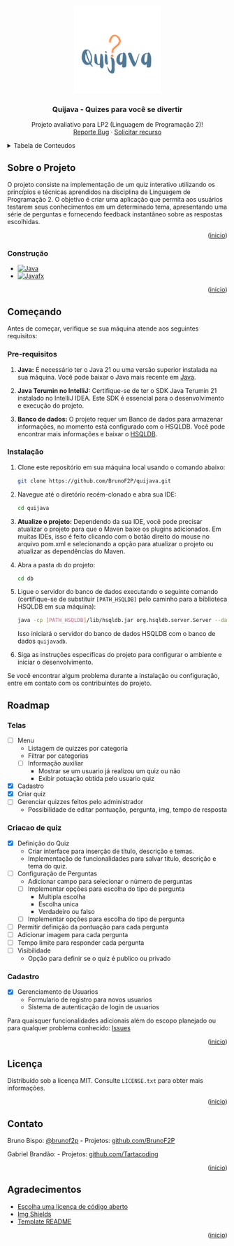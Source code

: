 <a name="readme-top"></a>

<!-- LOGO -->
<br />
<div align="center">
  <a href="https://github.com/BrunoF2P/quijava">
    <img src="src/main/resources/images/logo.png" alt="Logo" width="200" height="200">
  </a>

<h3 align="center">Quijava - Quizes para você se divertir</h3>

  <p align="center">
    Projeto avaliativo para LP2 (Linguagem de Programação 2)!
    <br/>
    <a href="https://github.com/BrunoF2P/quijava/issues/new?labels=bug&template=bug-report---.md">Reporte Bug</a>
    ·
    <a href="https://github.com/BrunoF2P/quijava/issues/new?labels=enhancement&template=feature-request---.md">Solicitar recurso</a>
  </p>
</div>



<!-- CONTEUDOS -->
<details>
  <summary>Tabela de Conteudos</summary>
  <ol>
    <li>
      <a href="#sobre-o-projeto">Sobre o Projeto</a>
      <ul>
        <li><a href="#construcao">Construção</a></li>
      </ul>
    </li>
    <li>
      <a href="#comecando">Começando</a>
      <ul>
        <li><a href="#prerequisitos">Pre-requisitos</a></li>
        <li><a href="#instalacao">Instalação</a></li>
      </ul>
    </li>
    <li><a href="#roadmap">Roadmap</a></li>
    <li><a href="#licenca">Licença</a></li>
    <li><a href="#contato">Contato</a></li>
    <li><a href="#agradecimentos">Agradecimentos</a></li>
  </ol>
</details>



<!-- Sobre o Projeto -->
## Sobre o Projeto

O projeto consiste na implementação de um quiz interativo utilizando os princípios e técnicas aprendidos na disciplina de Linguagem de Programação 2. O objetivo é criar uma aplicação que permita aos usuários testarem seus conhecimentos em um determinado tema, apresentando uma série de perguntas e fornecendo feedback instantâneo sobre as respostas escolhidas.


<p align="right">(<a href="#readme-top">inicio</a>)</p>


### Construção


* [![Java][Java]][Java-url]
* [![Javafx][Javafx]][Javafx-url]


<p align="right">(<a href="#readme-top">inicio</a>)</p>

<!-- COMECO -->
## Começando

Antes de começar, verifique se sua máquina atende aos seguintes requisitos:

### Pre-requisitos

1. **Java:** É necessário ter o Java 21 ou uma versão superior instalada na sua máquina. Você pode baixar o Java mais recente em [Java](htpps://java.com).

2. **Java Terumin no IntelliJ:** Certifique-se de ter o SDK Java Terumin 21 instalado no IntelliJ IDEA. Este SDK é essencial para o desenvolvimento e execução do projeto. 
3. **Banco de dados:** O projeto requer um Banco de dados para armazenar informações, no momento está configurado com o HSQLDB. Você pode encontrar mais informações e baixar o [HSQLDB](https://hsqldb.org).

### Instalação

1. Clone este repositório em sua máquina local usando o comando abaixo:

    ```bash
    git clone https://github.com/BrunoF2P/quijava.git
    ```
2. Navegue até o diretório recém-clonado e abra sua IDE:

    ```bash
    cd quijava
    ```
3. **Atualize o projeto:** Dependendo da sua IDE, você pode precisar atualizar o projeto para que o Maven baixe os plugins adicionados. Em muitas IDEs, isso é feito clicando com o botão direito do mouse no arquivo pom.xml e selecionando a opção para atualizar o projeto ou atualizar as dependências do Maven.
4.  Abra a pasta `db` do projeto:

    ```bash
    cd db
    ```

4. Ligue o servidor do banco de dados executando o seguinte comando (certifique-se de substituir `[PATH_HSQLDB]` pelo caminho para a biblioteca HSQLDB em sua máquina):

    ```bash
    java -cp [PATH_HSQLDB]/lib/hsqldb.jar org.hsqldb.server.Server --database.0 quijavadb --dbname.0 quijavadb
    ```

   Isso iniciará o servidor do banco de dados HSQLDB com o banco de dados `quijavadb`.


5. Siga as instruções específicas do projeto para configurar o ambiente e iniciar o desenvolvimento.

Se você encontrar algum problema durante a instalação ou configuração, entre em contato com os contribuintes do projeto.
<!-- ROADMAP -->
## Roadmap



### Telas
- [ ] Menu
  * Listagem de quizzes por categoria
  * Filtrar por categorias
  - [ ] Informação auxiliar
    * Mostrar se um usuario já realizou um quiz ou não
    * Exibir potuação obtida pelo usuario quiz
- [x] Cadastro
- [x] Criar quiz
- [ ] Gerenciar quizzes feitos pelo administrador
  * Possibilidade de editar pontuação, pergunta, img, tempo de resposta


### Criacao de quiz
- [x] Definição do Quiz
  * Criar interface para inserção de título, descrição e temas.
  * Implementação de funcionalidades para salvar título, descrição e tema do quiz.
- [ ] Configuração de Perguntas
  * Adicionar campo para selecionar o número de perguntas 
  - [ ] Implementar opções para escolha do tipo de pergunta
    * Multipla escolha
    * Escolha unica
    * Verdadeiro ou falso
  - [ ] Implementar opções para escolha do tipo de pergunta
- [ ] Permitir definição da pontuação para cada pergunta
- [ ] Adicionar imagem para cada pergunta
- [ ] Tempo limite para responder cada pergunta
- [ ] Visibilidade
  * Opção para definir se o quiz é publico ou privado

### Cadastro
- [x] Gerenciamento de Usuarios
  * Formulario de registro para novos usuarios
  * Sistema de autenticação de login de usuarios




Para quaisquer funcionalidades adicionais além do escopo planejado ou para qualquer problema conhecido: [Issues](https://github.com/BrunoF2P/quijava/issues)  

<p align="right">(<a href="#readme-top">inicio</a>)</p>






<!-- LICENSE -->
## Licença

Distribuído sob a licença MIT. Consulte `LICENSE.txt` para obter mais informações.

<p align="right">(<a href="#readme-top">inicio</a>)</p>



<!-- CONTACT -->
## Contato

Bruno Bispo: [@brunof2p](https://instagram.com/brunof2p) -
Projetos: [github.com/BrunoF2P](https://github.com/BrunoF2P)

Gabriel Brandão: [](##) - 
Projetos: [github.com/Tartacoding](https://github.com/Tartacoding)

<p align="right">(<a href="#readme-top">inicio</a>)</p>



<!-- ACKNOWLEDGMENTS -->
## Agradecimentos


* [Escolha uma licença de código aberto](https://choosealicense.com)
* [Img Shields](https://shields.io)
* [Template README](https://github.com/othneildrew/Best-README-Template)

<p align="right">(<a href="#readme-top">inicio</a>)</p>



<!-- MARKDOWN LINKS & IMAGES -->
<!-- https://www.markdownguide.org/basic-syntax/#reference-style-links -->
[contributors-shield]: https://img.shields.io/github/contributors/othneildrew/Best-README-Template.svg?style=for-the-badge
[contributors-url]: https://github.com/othneildrew/Best-README-Template/graphs/contributors
[forks-shield]: https://img.shields.io/github/forks/othneildrew/Best-README-Template.svg?style=for-the-badge
[forks-url]: https://github.com/othneildrew/Best-README-Template/network/members
[stars-shield]: https://img.shields.io/github/stars/othneildrew/Best-README-Template.svg?style=for-the-badge
[stars-url]: https://github.com/othneildrew/Best-README-Template/stargazers
[issues-shield]: https://img.shields.io/github/issues/othneildrew/Best-README-Template.svg?style=for-the-badge
[issues-url]: https://github.com/othneildrew/Best-README-Template/issues
[license-shield]: https://img.shields.io/github/license/othneildrew/Best-README-Template.svg?style=for-the-badge
[license-url]: https://github.com/othneildrew/Best-README-Template/blob/master/LICENSE.txt
[linkedin-shield]: https://img.shields.io/badge/-LinkedIn-black.svg?style=for-the-badge&logo=linkedin&colorB=555
[linkedin-url]: https://linkedin.com/in/othneildrew



[Java]: https://img.shields.io/badge/Java-ED8B00?style=for-the-badge&logo=openjdk&logoColor=white
[Java-url]: https://www.java.com/
[Javafx]: https://img.shields.io/badge/javafx-%23FF0000.svg?style=for-the-badge&logo=javafx&logoColor=white
[Javafx-url]: https://openjfx.io/

